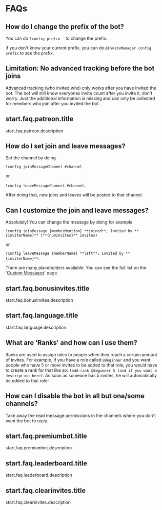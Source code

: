 # FAQs

## How do I change the prefix of the bot?

You can do `!config prefix -` to change the prefix.

If you don't know your current prefix, you can do `@InviteManager config prefix` to see the prefix.

## Limitation: No advanced tracking before the bot joins

Advanced tracking (who invited who) only works after you have invited the bot. The bot will still know everyones invite count after you invite it, don't worry. Just the additional information is missing and can only be collected for members who join after you invited the bot.

## start.faq.patreon.title

start.faq.patreon.description

## How do I set join and leave messages?

Set the channel by doing

`!config joinMessageChannel #channel`

or

`!config leaveMessageChannel #channel`.

After doing that, new joins and leaves will be posted to that channel.

## Can I customize the join and leave messages?

Absolutely! You can change the message by doing for example

`!config joinMessage {memberMention} **joined**; Invited by **{inviterName}** (**{numInvites}** invites)`

or

`!config leaveMessage {memberName} **left**; Invited by **{inviterName}**`.

There are many placeholders available. You can see the full list on the '[Custom Messages](/it/modules/invites/custom-messages.md)' page.

## start.faq.bonusinvites.title

start.faq.bonusinvites.description

## start.faq.language.title

start.faq.language.description

## What are 'Ranks' and how can I use them?

Ranks are used to assign roles to people when they reach a certain amount of invites. For example, if you have a role called `@Beginner` and you want people who have 5 or more invites to be added to that role, you would have to create a rank for that like so: `!add-rank @Beginner 5 (and if you want a description here)`. As soon as someone has 5 invites, he will automatically be added to that role!

## How can I disable the bot in all but one/some channels?

Take away the read message permissions in the channels where you don't want the bot to reply.

## start.faq.premiumbot.title

start.faq.premiumbot.description

## start.faq.leaderboard.title

start.faq.leaderboard.description

## start.faq.clearinvites.title

start.faq.clearinvites.description
